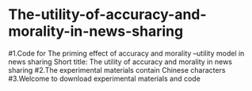 # The-utility-of-accuracy-and-morality-in-news-sharing
 #1.Code for The priming effect of accuracy and morality –utility model in news sharing Short title: The utility of accuracy and morality in news sharing 
 #2.The experimental materials contain Chinese characters
 #3.Welcome to download experimental materials and code
